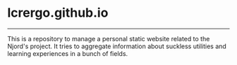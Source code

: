 # lcrergo.github.io
-------------------
This is a repository to manage a personal static website related to the Njord's
project.
It tries to aggregate information about suckless utilities and learning
experiences in a bunch of fields.

